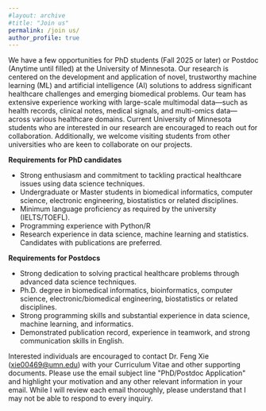 ```yaml
---
#layout: archive
#title: "Join us"
permalink: /join us/
author_profile: true
---
```


We have a few opportunities for PhD students (Fall 2025 or later) or Postdoc (Anytime until filled) at the University of Minnesota. Our research is centered on the development and application of novel, trustworthy machine learning (ML) and artificial intelligence (AI) solutions to address significant healthcare challenges and emerging biomedical problems. Our team has extensive experience working with large-scale multimodal data—such as health records, clinical notes, medical signals, and multi-omics data—across various healthcare domains. Current University of Minnesota students who are interested in our research are encouraged to reach out for collaboration. Additionally, we welcome visiting students from other universities who are keen to collaborate on our projects.

<b>Requirements for PhD candidates</b>
- Strong enthusiasm and commitment to tackling practical healthcare issues using data science techniques.
- Undergraduate or Master students in biomedical informatics, computer science, electronic engineering, biostatistics or related disciplines.  
- Minimum language proficiency as required by the university (IELTS/TOEFL). 
- Programming experience with Python/R 
- Research experience in data science, machine learning and statistics. Candidates with publications are preferred.  

<b>Requirements for Postdocs</b>
- Strong dedication to solving practical healthcare problems through advanced data science techniques.
- Ph.D. degree in biomedical informatics, bioinformatics, computer science, electronic/biomedical engineering, biostatistics or related disciplines.  
- Strong programming skills and substantial experience in data science, machine learning, and informatics. 
- Demonstrated publication record, experience in teamwork, and strong communication skills in English.

Interested individuals are encouraged to contact Dr. Feng Xie (<A href="mailto:xie00469@umn.edu">xie00469@umn.edu</A>) with your Curriculum Vitae and other supporting documents. Please use the email subject line "PhD/Postdoc Application" and highlight your motivation and any other relevant information in your email. While I will review each email thoroughly, please understand that I may not be able to respond to every inquiry.

